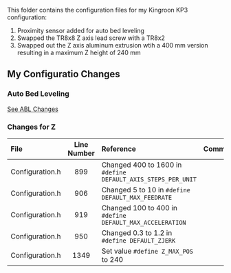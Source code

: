 This folder contains the configuration files for my Kingroon KP3 configuration:

1. Proximity sensor added for auto bed leveling
2. Swapped the TR8x8 Z axis lead screw with a TR8x2
3. Swapped out the Z axis aluminum extrusion wtih a 400 mm version resulting in a maximum Z height of 240 mm

## My Configuratio Changes
### Auto Bed Leveling
[See ABL Changes](https://github.com/3DP-Tech/Kingroon-KP3/blob/main/docs/abl.md)

### Changes for Z
|File|Line Number|Reference|Comment|
|:-|:-:|:-|:-|
|Configuration.h|899|Changed 400 to 1600 in `#define DEFAULT_AXIS_STEPS_PER_UNIT`||
|Configuration.h|906|Changed 5 to 10 in `#define DEFAULT_MAX_FEEDRATE`||
|Configuration.h|919|Changed 100 to 400 in `#define DEFAULT_MAX_ACCELERATION`||
|Configuration.h|950|Changed 0.3 to 1.2 in `#define DEFAULT_ZJERK`||
|Configuration.h|1349|Set value `#define Z_MAX_POS` to 240||